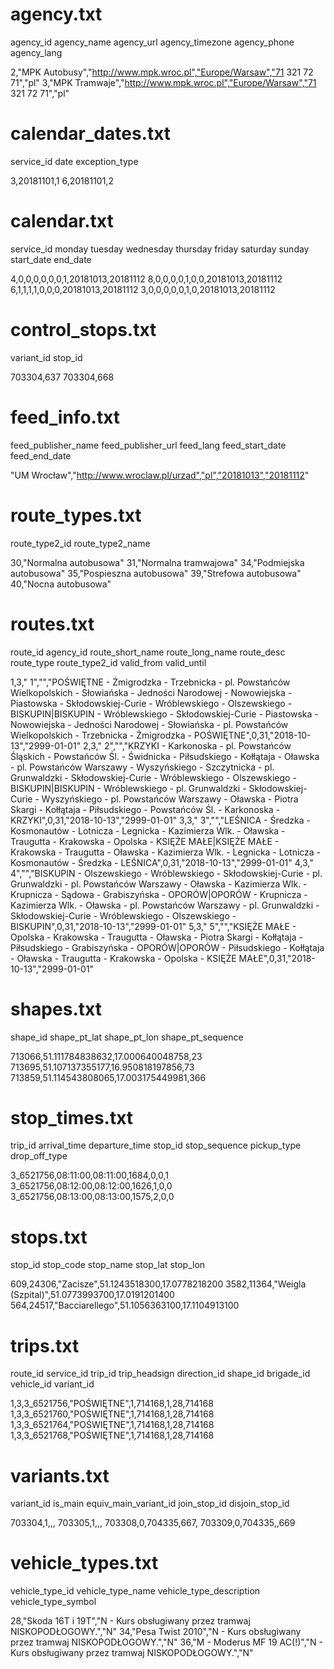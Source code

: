 # agency.txt
agency_id
agency_name
agency_url
agency_timezone
agency_phone
agency_lang

2,"MPK Autobusy","http://www.mpk.wroc.pl","Europe/Warsaw","71 321 72 71","pl"
3,"MPK Tramwaje","http://www.mpk.wroc.pl","Europe/Warsaw","71 321 72 71","pl"

# calendar_dates.txt
service_id
date
exception_type

3,20181101,1
6,20181101,2

# calendar.txt
service_id
monday
tuesday
wednesday
thursday
friday
saturday
sunday
start_date
end_date

4,0,0,0,0,0,0,1,20181013,20181112
8,0,0,0,0,1,0,0,20181013,20181112
6,1,1,1,1,0,0,0,20181013,20181112
3,0,0,0,0,0,1,0,20181013,20181112

# control_stops.txt
variant_id
stop_id

703304,637
703304,668

# feed_info.txt
feed_publisher_name
feed_publisher_url
feed_lang
feed_start_date
feed_end_date

"UM Wrocław","http://www.wroclaw.pl/urzad","pl","20181013","20181112"

# route_types.txt
route_type2_id
route_type2_name

30,"Normalna autobusowa"
31,"Normalna tramwajowa"
34,"Podmiejska autobusowa"
35,"Pospieszna autobusowa"
39,"Strefowa autobusowa"
40,"Nocna autobusowa"

# routes.txt
route_id
agency_id
route_short_name
route_long_name
route_desc
route_type
route_type2_id
valid_from
valid_until

1,3," 1","","POŚWIĘTNE - Żmigrodzka - Trzebnicka - pl. Powstańców Wielkopolskich - Słowiańska - Jedności Narodowej - Nowowiejska - Piastowska - Skłodowskiej-Curie - Wróblewskiego - Olszewskiego - BISKUPIN|BISKUPIN - Wróblewskiego - Skłodowskiej-Curie - Piastowska - Nowowiejska - Jedności Narodowej - Słowiańska - pl. Powstańców Wielkopolskich - Trzebnicka - Żmigrodzka - POŚWIĘTNE",0,31,"2018-10-13","2999-01-01"
2,3," 2","","KRZYKI - Karkonoska - pl. Powstańców Śląskich - Powstańców Śl. - Świdnicka - Piłsudskiego - Kołłątaja - Oławska - pl. Powstańców Warszawy - Wyszyńskiego - Szczytnicka - pl. Grunwaldzki - Skłodowskiej-Curie - Wróblewskiego - Olszewskiego - BISKUPIN|BISKUPIN - Wróblewskiego - pl. Grunwaldzki - Skłodowskiej-Curie - Wyszyńskiego - pl. Powstańców Warszawy - Oławska - Piotra Skargi - Kołłątaja - Piłsudskiego - Powstańców Śl. - Karkonoska - KRZYKI",0,31,"2018-10-13","2999-01-01"
3,3," 3","","LEŚNICA - Średzka - Kosmonautów - Lotnicza - Legnicka - Kazimierza Wlk. - Oławska - Traugutta - Krakowska - Opolska - KSIĘŻE MAŁE|KSIĘŻE MAŁE - Krakowska - Traugutta - Oławska - Kazimierza Wlk. - Legnicka - Lotnicza - Kosmonautów - Średzka - LEŚNICA",0,31,"2018-10-13","2999-01-01"
4,3," 4","","BISKUPIN - Olszewskiego - Wróblewskiego - Skłodowskiej-Curie - pl. Grunwaldzki - pl. Powstańców Warszawy - Oławska - Kazimierza Wlk. - Krupnicza - Sądowa - Grabiszyńska - OPORÓW|OPORÓW - Krupnicza - Kazimierza Wlk. - Oławska - pl. Powstańców Warszawy - pl. Grunwaldzki - Skłodowskiej-Curie - Wróblewskiego - Olszewskiego - BISKUPIN",0,31,"2018-10-13","2999-01-01"
5,3," 5","","KSIĘŻE MAŁE - Opolska - Krakowska - Traugutta - Oławska - Piotra Skargi - Kołłątaja - Piłsudskiego - Grabiszyńska - OPORÓW|OPORÓW - Piłsudskiego - Kołłątaja - Oławska - Traugutta - Krakowska - Opolska - KSIĘŻE MAŁE",0,31,"2018-10-13","2999-01-01"

# shapes.txt
shape_id
shape_pt_lat
shape_pt_lon
shape_pt_sequence

713066,51.111784838632,17.000640048758,23
713695,51.107137355177,16.950818197856,73
713859,51.114543808065,17.003175449981,366

# stop_times.txt
trip_id
arrival_time
departure_time
stop_id
stop_sequence
pickup_type
drop_off_type

3_6521756,08:11:00,08:11:00,1684,0,0,1
3_6521756,08:12:00,08:12:00,1626,1,0,0
3_6521756,08:13:00,08:13:00,1575,2,0,0

# stops.txt
stop_id
stop_code
stop_name
stop_lat
stop_lon

609,24306,"Zacisze",51.1243518300,17.0778218200
3582,11364,"Weigla (Szpital)",51.0773993700,17.0191201400
564,24517,"Bacciarellego",51.1056363100,17.1104913100

# trips.txt
route_id
service_id
trip_id
trip_headsign
direction_id
shape_id
brigade_id
vehicle_id
variant_id

1,3,3_6521756,"POŚWIĘTNE",1,714168,1,28,714168
1,3,3_6521760,"POŚWIĘTNE",1,714168,1,28,714168
1,3,3_6521764,"POŚWIĘTNE",1,714168,1,28,714168
1,3,3_6521768,"POŚWIĘTNE",1,714168,1,28,714168

# variants.txt
variant_id
is_main
equiv_main_variant_id
join_stop_id
disjoin_stop_id

703304,1,,,
703305,1,,,
703308,0,704335,667,
703309,0,704335,,669

# vehicle_types.txt
vehicle_type_id
vehicle_type_name
vehicle_type_description
vehicle_type_symbol

28,"Skoda 16T i 19T","N - Kurs obsługiwany przez tramwaj NISKOPODŁOGOWY.","N"
34,"Pesa Twist 2010","N - Kurs obsługiwany przez tramwaj NISKOPODŁOGOWY.","N"
36,"M - Moderus MF 19 AC(!)","N - Kurs obsługiwany przez tramwaj NISKOPODŁOGOWY.","N"
